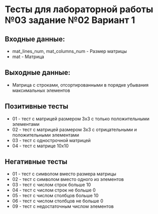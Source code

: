 # Тесты для лабораторной работы №03 задание №02 Вариант 1
## Входные данные: 
 - mat_lines_num, mat_columns_num - Размер матрицы
 - mat - Матрица
## Выходные данные: 
 - Матрица с строками, отсортированными в порядке убывания максимальных элементов

## Позитивные тесты
 - 01 - тест с матрицей размером 3х3 с только положительными элементами
 - 02 - тест с матрицей размером 3х3 с отрицательными и положительными элементами
 - 03 - тест с однострочной матрицей
 - 04 - тест с матрице 10х10
## Негативные тесты
 - 01 - тест с символом вместо размера матрицы
 - 02 - тест с символом вместо одного из элементов
 - 03 - тест с числом строк больше 10
 - 04 - тест с числом строк не больше 0
 - 05 - тест с числом столбцов больше 10
 - 06 - тест с числом столбцов не больше 0
 - 09 - тест с недостаточным числом элементов